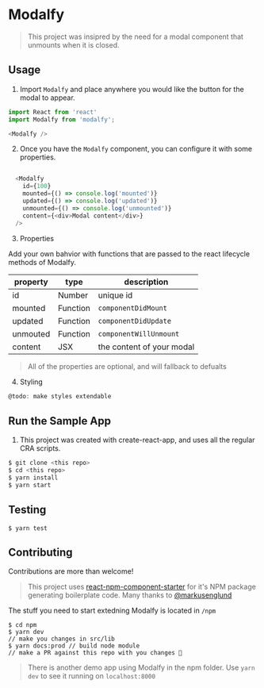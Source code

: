 # Modalfy

> This project was insipred by the need for a modal component that unmounts when it is closed.

## Usage

1. Import `Modalfy` and place anywhere  you would like the button for the modal to appear.

```javascript
import React from 'react'
import Modalfy from 'modalfy';

<Modalfy />
```

2. Once you have the `Modalfy` component, you can configure it with some properties.

```javascript

  <Modalfy
    id={100}
    mounted={() => console.log('mounted')}
    updated={() => console.log('updated')}
    unmounted={() => console.log('unmounted')}
    content={<div>Modal content</div>}
  />
```

3. Properties

Add your own bahvior with functions that are passed to the react lifecycle methods of Modalfy.

| property | type | description
|---|---| ---|
| id | Number | unique id |
| mounted | Function | `componentDidMount` |
| updated | Function | `componentDidUpdate` |
| unmouted | Function | `componentWillUnmount` |
| content | JSX | the content of your modal |

> All of the properties are optional, and will fallback to defualts

4. Styling

```javascript
@todo: make styles extendable
```

## Run the Sample App

1. This project was created with create-react-app, and uses all the regular CRA scripts.

```sh
$ git clone <this repo>
$ cd <this repo>
$ yarn install
$ yarn start
```

## Testing
```
$ yarn test
```

## Contributing

Contributions are more than welcome!

> This project uses [react-npm-component-starter](https://github.com/markusenglund/react-npm-component-starter) for it's NPM package generating boilerplate code. Many thanks to [@markusenglund](https://github.com/markusenglund)

The stuff you need to start extedning Modalfy is located in `/npm`

```shell
$ cd npm
$ yarn dev
// make you changes in src/lib
$ yarn docs:prod // build node module
// make a PR against this repo with you changes 🎉
```

> There is another demo app using Modalfy in the npm folder. Use `yarn dev` to see it running on `localhost:8000`
